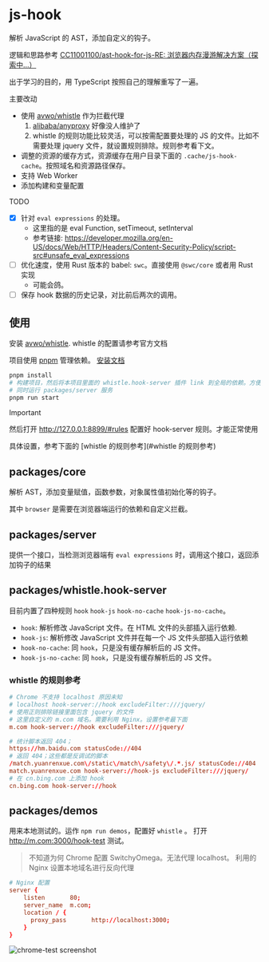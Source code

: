 # js-hook

解析 JavaScript 的 AST，添加自定义的钩子。

逻辑和思路参考 [CC11001100/ast-hook-for-js-RE: 浏览器内存漫游解决方案（探索中...）](https://github.com/CC11001100/ast-hook-for-js-RE)

出于学习的目的，用 TypeScript 按照自己的理解重写了一遍。

主要改动

- 使用 [avwo/whistle](https://github.com/avwo/whistle) 作为拦截代理
  1. [alibaba/anyproxy](https://github.com/alibaba/anyproxy) 好像没人维护了
  2. whistle 的规则功能比较灵活，可以按需配置要处理的 JS 的文件。比如不需要处理 jquery 文件，就设置规则排除。规则参考看下文。
- 调整的资源的缓存方式，资源缓存在用户目录下面的 `.cache/js-hook-cache`。按照域名和资源路径保存。
- 支持 Web Worker
- 添加构建和变量配置

TODO

- [x] 针对 `eval expressions` 的处理。
  - 这里指的是 eval Function, setTimeout, setInterval
  - 参考链接: https://developer.mozilla.org/en-US/docs/Web/HTTP/Headers/Content-Security-Policy/script-src#unsafe_eval_expressions
- [ ] 优化速度，使用 Rust 版本的 babel: `swc`。直接使用 `@swc/core` 或者用 Rust 实现
  - 可能会鸽。
- [ ] 保存 hook 数据的历史记录，对比前后两次的调用。

## 使用

安装 [avwo/whistle](https://github.com/avwo/whistle). whistle 的配置请参考官方文档

项目使用 [pnpm](https://pnpm.io/) 管理依赖。 [安装文档](https://pnpm.io/installation)

```bash
pnpm install
# 构建项目，然后将本项目里面的 whistle.hook-server 插件 link 到全局的依赖。方便 whistle 读取
# 同时运行 packages/server 服务
pnpm run start
```

> [!IMPORTANT]  
> 然后打开 http://127.0.0.1:8899/#rules 配置好 hook-server 规则。才能正常使用

具体设置，参考下面的 [whistle 的规则参考](#whistle 的规则参考)

## packages/core

解析 AST，添加变量赋值，函数参数，对象属性值初始化等的钩子。

其中 `browser` 是需要在浏览器端运行的依赖和自定义拦截。

## packages/server

提供一个接口，当检测浏览器端有 `eval expressions` 时，调用这个接口，返回添加钩子的结果

## packages/whistle.hook-server

目前内置了四种规则 `hook` `hook-js` `hook-no-cache` `hook-js-no-cache`。

- `hook`: 解析修改 JavaScript 文件。在 HTML 文件的头部插入运行依赖.
- `hook-js`: 解析修改 JavaScript 文件并在每一个 JS 文件头部插入运行依赖
- `hook-no-cache`: 同 `hook`，只是没有缓存解析后的 JS 文件。
- `hook-js-no-cache`: 同 `hook`，只是没有缓存解析后的 JS 文件。

### whistle 的规则参考

```conf
# Chrome 不支持 localhost 原因未知
# localhost hook-server://hook excludeFilter:///jquery/
# 使用正则排除链接里面包含 jquery 的文件
# 这里自定义的 m.com 域名。需要利用 Nginx。设置参考最下面
m.com hook-server://hook excludeFilter:///jquery/

# 统计脚本返回 404；
https://hm.baidu.com statusCode://404
# 返回 404；这些都是反调试的脚本
/match.yuanrenxue.com\/static\/match\/safety\/.*.js/ statusCode://404
match.yuanrenxue.com hook-server://hook-js excludeFilter:///jquery/
# 在 cn.bing.com 上添加 hook
cn.bing.com hook-server://hook
```

## packages/demos

用来本地测试的。运作 `npm run demos`，配置好 `whistle` 。
打开 http://m.com:3000/hook-test 测试。

> 不知道为何 Chrome 配置 SwitchyOmega。无法代理 localhost。
> 利用的 Nginx 设置本地域名进行反向代理

```conf
# Nginx 配置
server {
    listen       80;
    server_name  m.com;
    location / {
      proxy_pass       http://localhost:3000;
    }
}
```

![chrome-test screenshot](screenshots/chrome-test.png 'chrome-test screenshot')
